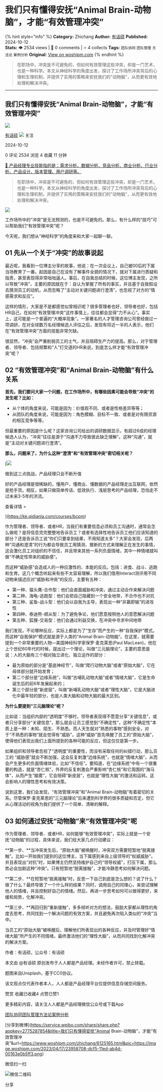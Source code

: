 # 我们只有懂得安抚“Animal Brain-动物脑”，才能“有效管理冲突”
{% hint style="info" %}
**Category:** Zhichang
**Author:** [有话硕](https://www.woshipm.com/u/1557916)
**Published:** 2024-10-12  
**Stats:** 👁️ 2534 views | 💬 0 comments | ⭐ 4 collects
**Tags:** `团队协同` `团队管理` `方法论` `案例分析`
**Original:** [View on woshipm.com](https://www.woshipm.com/zhichang/6125165.html)
{% endhint %}
> 在职场中，冲突是不可避免的，但如何有效管理这些冲突，却是一门艺术，也是一种科学。本文从神经科学的角度出发，探讨了工作场所冲突背后的心理和生理机制，并提供了实用的策略来安抚我们的"动物脑"，从而更有效地处理和解决冲突。

---

## 我们只有懂得安抚“Animal Brain-动物脑”，才能“有效管理冲突”

[![](https://static.woshipm.com/view/woshipm_api_def_20231219092604_5859.jpg?imageView2/1/w/72/h/72/q/100)](https://www.woshipm.com/u/1557916)

[有话硕](https://www.woshipm.com/u/1557916) ![](https://static.woshipm.com/tag/1101_1@2x.png) 关注

2024-10-12

0 评论 2534 浏览 4 收藏 11 分钟

[🔗 产品经理专业技能指的是：需求分析、数据分析、竞品分析、商业分析、行业分析、产品设计、版本管理、用户调研等。](https://ke.qidianla.com/courses/90pm)

> 在职场中，冲突是不可避免的，但如何有效管理这些冲突，却是一门艺术，也是一种科学。本文从神经科学的角度出发，探讨了工作场所冲突背后的心理和生理机制，并提供了实用的策略来安抚我们的"动物脑"，从而更有效地处理和解决冲突。

![](https://image.woshipm.com/2023/04/17/23958708-dcf5-11ed-ab4d-00163e0b5ff3.png)

工作场所中的“冲突”是无法预测的，也是不可避免的。那么，有什么样的“技巧”可以帮助我们“有效管理冲突”呢？

今天呢，我们想从“神经科学”的角度来和大家一起聊一聊。

## 01 先从一个关于“冲突”的故事说起

最近呢，我看到一位博主分享的故事，他说：在一次会议上，自己被00后的下属当场教育了一番。起因是自己在没有了解事件全貌的情况下，就对下属进行质疑和指责，甚至表现得非常咄咄逼人。事后，在自我总结的时候，这位博主发现，之所以导致“冲突”，主要的原因就在于：自认为掌握了所有的事实，并且基于自我假设去猜测员工的动机，从而忽略了“主动对关键问题进行澄清”，也忽视了对方的“情感需求和反应”。

这样的情形，大家是不是都感觉似曾相识呢？很多管理者也好，领导者也好，包括HR自己，在如何“有效管理冲突”这件事情上，往往都会显得“力不从心”。事实上，这可能是一个普遍的“大概率现象”。一家著名的人才管理咨询公司曾经做过一项调研，在对全球数万名经理候选人评估之后，发现有将近一半的人表示，他们在“有效管理冲突”方面的技能非常欠缺。

很显然，“冲突”会严重削弱员工的士气，并且阻碍生产力的提高。那么，对于管理者、领导者、包括频繁和“人”打交道的HR来说，到底怎么样才能“有效管理冲突”呢？

## 02 “有效管理冲突”和“Animal Brain-动物脑”有什么关系

**首先，我们要问大家一个问题，在工作场所中，有哪些因素可能会导致“冲突”的发生呢？比如：**

*   从个体的角度来说，可能是因为：价值观不同、或者是性格差异等等；
*   从团队的角度来说，可能是因为：角色模糊、目标不一致、或者是对有限资源的相互竞争等等。

但最重要的原因是什么呢？这家咨询公司给出的调研数据显示，有超过6成的经理候选人认为，“冲突”往往是源于“沟通不力导致彼此缺乏理解”。这种“沟通”，就是“主动对关键问题进行澄清”。

**那么，问题来了，为什么这种“澄清”和“有效管理冲突”密切相关呢？**

[![](https://image.woshipm.com/2023/07/27/1788a218-2c7f-11ee-b91f-00163e0b5ff3.png)

做到这三点挑战，产品经理只会不断升值

好的产品经理是很稀缺的，懂用户、懂商业、懂数据的产品经理走出互联网，依然是抢手货。相反，如果只做简单传话、低效执行、浅层思考的产品经理，恐怕走不过未来3-5年的洪流。

查看详情 >

](https://ke.qidianla.com/courses/bcpm)

作为管理者、领导者、或者HR，当我们有重要信息必须和员工沟通时，通常会怎么做呢？是将信息完完整整地告诉员工？或者有选择性地告诉员工他们应该知道的部分？还是告诉员工说“你们只要拿到结果，不用知道太多”？大家会发现，后两种“沟通和澄清”的行为都会导致员工用猜测、推断的方式来理解正在发生的事情，这会激化员工对组织的不信任，并且带来其他一系列负面情绪，其中一种情绪就叫做“不确定性带来的威胁感”。

而这种“威胁感”会造成人的一种应激性的、本能的反应。包括：进食、战斗、逃跑和生育。这几个概念听起来有些不太容易理解，所以我们借用Interact测评用不同动物来描述应对“威胁和冲突”的反应，主要有五种：

*   第一种、猫头鹰-合作型：他们会直面威胁和冲突，通过主动合作来解决问题
*   第二种、海龟-逃跑型：他们会把自己隐藏到一个安全地带，不合作也不对抗
*   第三种、鲨鱼-战斗型：他们会以自我为主导，表现出一种“非赢即输”的进攻性
*   第四种、泰迪熊-顺从型：为了避免争论，他们愿意按照他人的意愿解决问题
*   第五种、狐狸-交易型：他们会通过利益交换，在冲突中寻求中间地带

我们发现，不论哪种反应，实际上都是为了“生存”而产生的一种“自我保护”模式。而这种“自我保护”模式就是源于人类的“Animal Brain-动物脑”。在这里，就需要提到一个非常重要的人物—美国神经科学家保罗·麦克莱恩(Paul MacLean)，他在上个世纪60年代的时候，提出过一个理论，叫做“三元脑理论”，主要的意思是说：人的大脑有三个相对独立进化、独立运作的部分：

*   最为原始的部分是“基底神经节”，叫做“爬行动物大脑”或者“原始大脑”，它在母体部分就开始发育；
*   第二个部分是“边缘系统”，叫做“古哺乳动物大脑”或者“情绪大脑”，它是生命诞生后的前6年发展起来的；
*   第三个部分是“新皮层”，叫做“新哺乳动物大脑”或者“理性大脑”，它是大脑进化中最年轻的部分，也是人类大脑和动物大脑的最大区别。

**为什么要提到“三元脑理论”呢？**

比如说：当组织内部的“透明度”不够时，领导者表现得不愿意分享“关键信息”，或者只分享部分“关键信息”，那么就会让员工感觉到“不确定性”，这种“不确定性”本质上是一种：未知、陌生、不熟悉。而人天生就对“熟悉的事物”感到安全，对于“不熟悉的事物”就会觉得有“威胁”。这种“威胁”首先唤醒了员工的“原始大脑”，使得他们表现出我们上面所提到的各种可能的反应，但这仅仅是第一步。

如果组织和领导者忽视了“透明度”的重要性，而没有采取任何的纠错行动，那么员工的 “威胁感”就会不断加强，这会反复刺激“边缘系统”，也就是“情绪大脑”，从而会产生更多的负面情绪体验，比如“不信任”。要知道，在“边缘系统”中有一个很重要的构造，就是“杏仁核”，外界的反复刺激会严重影响“杏仁核”和它周围的“海马体”，从而产生“脑雾”，它会阻碍“新皮层”，也就是“理性大脑”的激活和运转。这会影响人的理性思考和有效决策。

说到这里，我们会发现，“有效管理冲突”和“Animal Brain-动物脑”有着密切的关系。尽管保罗·麦克莱恩的“三元脑理论”后来遭到科学界的很多质疑和否定，但它从心理活动的视角为我们提供了一个简单、清晰的解释。

## 03 如何通过安抚“动物脑”来“有效管理冲突”呢

作为管理者、领导者、或者HR，如何能够“有效管理冲突”，实际上就是一个安抚“动物脑”的过程，具体来说，我们给大家几点行动建议：

**第一步、**当冲突发生后，“原始大脑”被唤醒时，冲突双方需要短暂地“脱离接触”。比如一开始我们提到的这位博主，当下属感到来自上级领导的“权威威胁”，并且表现出“对抗”时，如果博主仍然坚持维护自己的“领导权威”，打压下属，那么势必会加剧这种“冲突”。只有短暂地“脱离接触”，才能冷静思考如何解决问题。

**第二步、**在短暂地“脱离接触”时，反思一下自己到底是怎么想的？说了什么？做了什么？最终导致了一个什么样的结果？同时，调用自己的同理心，来尝试理解他人的情绪，并且控制好自己的情绪。然后，再进一步思考如何可以做得更好，来缓和局势，化解冲突。

**第三步、**再回归到“重新接触”，多多倾听对方的想法，鼓励大家都从理性的角度去思考，共同找到一个解决问题的有效方案，并且避免再次陷入类似的“冲突”当中。

当员工的“原始大脑”被唤醒后，理解他们所表现出的各种反应，并及时管理好“情绪大脑”所产生的不同情绪，最终激活他们的“理性大脑”，从而共同找到化解冲突的解决方案。

作者：有话硕，公众号：有话硕

本文由 @有话硕 原创发布于人人都是产品经理。未经作者许可，禁止转载。

题图来自Unsplash，基于CC0协议。

该文观点仅代表作者本人，人人都是产品经理平台仅提供信息存储空间服务。

赞赏 收藏已收藏4 点赞已赞1

更多精彩内容，请关注人人都是产品经理微信公众号或下载App

[团队协同](https://www.woshipm.com/tag/%e5%9b%a2%e9%98%9f%e5%8d%8f%e5%90%8c)[团队管理](https://www.woshipm.com/tag/%e5%9b%a2%e9%98%9f%e7%ae%a1%e7%90%86)[方法论](https://www.woshipm.com/tag/%e6%96%b9%e6%b3%95%e8%ae%ba)[案例分析](https://www.woshipm.com/tag/%e6%a1%88%e4%be%8b%e5%88%86%e6%9e%90)

[分享到微博](https://service.weibo.com/share/share.php?appkey=2775287854&title=我们只有懂得安抚“Animal Brain-动物脑”，才能“有效管理冲突”&url=https://www.woshipm.com/zhichang/6125165.html&pic=https://image.woshipm.com/2023/04/17/23958708-dcf5-11ed-ab4d-00163e0b5ff3.png)

微信扫一扫

![微信二维码](https://api.pwmqr.com/qrcode/create/?url=https://www.woshipm.com/zhichang/6125165.html)

分享